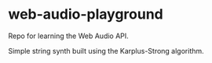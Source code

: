 # web-audio-playground
Repo for learning the Web Audio API.

Simple string synth built using the Karplus-Strong algorithm.